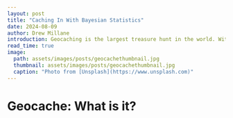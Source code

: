 ```yaml
---
layout: post
title: "Caching In With Bayesian Statistics"
date: 2024-08-09
author: Drew Millane
introduction: Geocaching is the largest treasure hunt in the world. With the number of active geocachers and caches in the world growing every year, it is important to know what kind of geocache people like to find.
read_time: true
image:
  path: assets/images/posts/geocachethumbnail.jpg
  thumbnail: assets/images/posts/geocachethumbnail.jpg
  caption: "Photo from [Unsplash](https://www.unsplash.com)"
---
```


# Geocache: What is it? 
